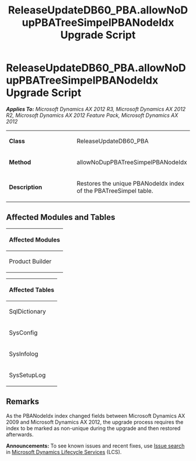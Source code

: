 ﻿---
title: ReleaseUpdateDB60_PBA.allowNoDupPBATreeSimpelPBANodeIdx Upgrade Script
TOCTitle: ReleaseUpdateDB60_PBA.allowNoDupPBATreeSimpelPBANodeIdx Upgrade Script
ms:assetid: 794559b6-a407-8230-07b8-d5c0c6dcc43d
ms:mtpsurl: https://msdn.microsoft.com/en-us/library/JJ719401(v=AX.60)
ms:contentKeyID: 49709192
ms.date: 05/18/2015
mtps_version: v=AX.60
---

# ReleaseUpdateDB60\_PBA.allowNoDupPBATreeSimpelPBANodeIdx Upgrade Script 


_**Applies To:** Microsoft Dynamics AX 2012 R3, Microsoft Dynamics AX 2012 R2, Microsoft Dynamics AX 2012 Feature Pack, Microsoft Dynamics AX 2012_

<table>
<colgroup>
<col style="width: 50%" />
<col style="width: 50%" />
</colgroup>
<tbody>
<tr class="odd">
<td><p><strong>Class</strong></p></td>
<td><p>ReleaseUpdateDB60_PBA</p></td>
</tr>
<tr class="even">
<td><p><strong>Method</strong></p></td>
<td><p>allowNoDupPBATreeSimpelPBANodeIdx</p></td>
</tr>
<tr class="odd">
<td><p><strong>Description</strong></p></td>
<td><p>Restores the unique PBANodeIdx index of the PBATreeSimpel table.</p></td>
</tr>
</tbody>
</table>


## Affected Modules and Tables

<table>
<colgroup>
<col style="width: 100%" />
</colgroup>
<thead>
<tr class="header">
<th><p>Affected Modules</p></th>
</tr>
</thead>
<tbody>
<tr class="odd">
<td><p>Product Builder</p></td>
</tr>
</tbody>
</table>


<table>
<colgroup>
<col style="width: 100%" />
</colgroup>
<thead>
<tr class="header">
<th><p>Affected Tables</p></th>
</tr>
</thead>
<tbody>
<tr class="odd">
<td><p>SqlDictionary</p></td>
</tr>
<tr class="even">
<td><p>SysConfig</p></td>
</tr>
<tr class="odd">
<td><p>SysInfolog</p></td>
</tr>
<tr class="even">
<td><p>SysSetupLog</p></td>
</tr>
</tbody>
</table>


## Remarks

As the PBANodeIdx index changed fields between Microsoft Dynamics AX 2009 and Microsoft Dynamics AX 2012, the upgrade process requires the index to be marked as non-unique during the upgrade and then restored afterwards.

  
**Announcements:** To see known issues and recent fixes, use [Issue search](http://go.microsoft.com/fwlink/?linkid=389258) in [Microsoft Dynamics Lifecycle Services](http://go.microsoft.com/fwlink/?linkid=306505) (LCS).

